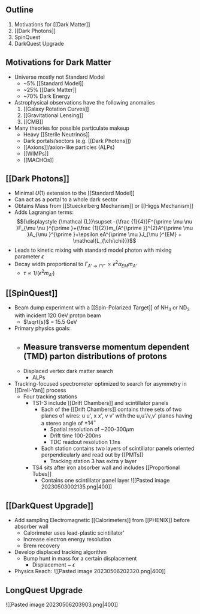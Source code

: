 ## Outline
1. Motivations for [[Dark Matter]]
2. [[Dark Photons]]
4. SpinQuest
5. DarkQuest Upgrade

## Motivations for Dark Matter
- Universe mostly not Standard Model
	- ~5% [[Standard Model]]
	- ~25% [[Dark Matter]]
	- ~70% Dark Energy
 - Astrophysical observations have the following anomalies
	1. [[Galaxy Rotation Curves]]
	2. [[Gravitational Lensing]]
	3. [[CMB]]
 - Many theories for possible particulate makeup
	 - Heavy [[Sterile Neutrinos]]
	 - Dark portals/sectors (e.g. [[Dark Photons]])
	 - [[Axions]]/axion-like particles (ALPs)
	 - [[WIMPs]]
	 - [[MACHOs]]

## [[Dark Photons]]
 - Minimal $U(1)$ extension to the [[Standard Model]] 
 - Can act as a portal to a whole dark sector
 - Obtains Mass from [[Stueckelberg Mechanism]] or [[Higgs Mechanism]]
 - Adds Lagrangian terms: $${\displaystyle {\mathcal {L}}\supset -{\frac {1}{4}}F^{\prime \mu \nu }F_{\mu \nu }^{\prime }+{\frac {1}{2}}m_{A^{\prime }}^{2}A^{\prime \mu }A_{\mu }^{\prime }+\epsilon eA^{\prime \mu }J_{\mu }^{EM} + \mathcal{L_{\chi\chi}}}$$
 - Leads to kinetic mixing with standard model photon with mixing parameter $\epsilon$
 - Decay width proportional to $\Gamma_{A' \rightarrow l^+ l^-} \propto \epsilon^2 \alpha_{EM} m_{A'}$
	 - $\tau \propto 1/(\epsilon^2 m_{A'})$
## [[SpinQuest]]
- Beam dump experiment with a [[Spin-Polarized Target]] of NH$_3$ or ND$_3$ with incident 120 GeV proton beam
	- $\sqrt{s}$ = 15.5 GeV 
- Primary physics goals:
	- Measure transverse momentum dependent (TMD) parton distributions of protons
		- 
	- Displaced vertex dark matter search
		- ALPs
- Tracking-focused spectrometer optimized to search for asymmetry in [[Drell-Yan]] process
	- Four tracking stations
		- TS1-3 include [[Drift Chambers]] and scintillator panels
			- Each of the [[Drift Chambers]] contains three sets of two planes of wires: u u', x x', v v' with the u,u'/v,v' planes having a stereo angle of $\pm14^\circ$
				- Spatial resolution of ~200-300$\mu$m
				- Drift time 100-200ns
				- TDC readout resolution 1.1ns
			- Each station contains two layers of scintillator panels oriented perpendicularly and read out by [[PMTs]]
				- Tracking station 3 has extra y layer
		- TS4 sits after iron absorber wall and includes [[Proportional Tubes]] 
			- Contains one scintillator panel layer
![[Pasted image 20230503002135.png|400]]


## [[DarkQuest Upgrade]]
 - Add sampling Electromagnetic [[Calorimeters]] from [[PHENIX]] before absorber wall
	 - Calorimeter uses lead-plastic scintillator'
	 - Increase electron energy resolution
	 - Brem recovery
 - Develop displaced tracking algorithm
	 - Bump hunt in mass for a certain displacement
		 - Displacement ~ $\epsilon$
 - Physics Reach:
![[Pasted image 20230506202320.png|400]]


## LongQuest Upgrade
![[Pasted image 20230506203903.png|400]]
